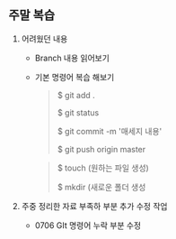 ## 주말 복습

1. 어려웠던 내용
   
   - Branch 내용 읽어보기
   
   - 기본 명령어 복습 해보기
     
     > $ git add .
     > 
     > $ git status
     > 
     > $ git commit -m '매세지 내용'
     > 
     > $ git push origin master
     
     > $ touch (원하는 파일 생성)
     > 
     > $ mkdir (새로운 폴더 생성

2. 주중 정리한 자료 부족하 부분 추가 수정 작업
   
   - 0706 GIt 명령어 누락 부분 수정